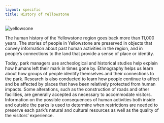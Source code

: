 ```yaml
---
layout: specific
title: History of Yellowstone
---
```


<img src="/web1-jekyll/img/yellowstone_history.jpeg" alt="yellowsone" class="photo-surface">

The human history of the Yellowstone region goes back more than 11,000 years. The stories of people in Yellowstone are preserved in objects that convey information about past human activities in the region, and in people’s connections to the land that provide a sense of place or identity.

Today, park managers use archeological and historical studies help explain how humans left their mark in times gone by. Ethnography helps us learn about how groups of people identify themselves and their connections to the park. Research is also conducted to learn how people continue to affect and be affected by places that have been relatively protected from human impacts. Some alterations, such as the construction of roads and other facilities, are generally accepted as necessary to accommodate visitors. Information on the possible consequences of human activities both inside and outside the parks is used to determine when restrictions are needed to preserve each park’s natural and cultural resources as well as the quality of the visitors’ experience.
